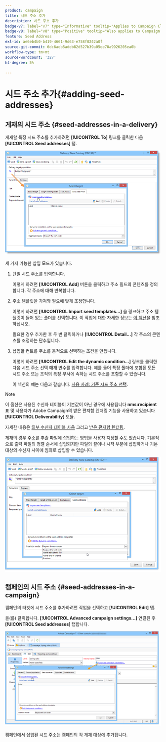 ```yaml
---
product: campaign
title: 시드 주소 추가
description: 시드 주소 추가
badge-v7: label="v7" type="Informative" tooltip="Applies to Campaign Classic v7"
badge-v8: label="v8" type="Positive" tooltip="Also applies to Campaign v8"
feature: Seed Address
exl-id: ae6eb4b0-b419-4661-9d63-e758f0242a0f
source-git-commit: 6dc6aeb5adeb82d527b39a05ee70a9926205ea0b
workflow-type: tm+mt
source-wordcount: '327'
ht-degree: 5%

---
```


# 시드 주소 추가{#adding-seed-addresses}



## 게재의 시드 주소 {#seed-addresses-in-a-delivery}

게재할 특정 시드 주소를 추가하려면 **[!UICONTROL To]** 링크를 클릭한 다음 **[!UICONTROL Seed addresses]** 탭.

![](assets/s_ncs_user_edit_del_addresses_tab.png)

세 가지 가능한 삽입 모드가 있습니다.

1. 단일 시드 주소를 입력합니다.

   이렇게 하려면 **[!UICONTROL Add]** 버튼을 클릭하고 주소 필드의 콘텐츠를 정의합니다. 각 주소에 대해 반복합니다.

1. 주소 템플릿을 가져와 필요에 맞게 조정합니다.

   이렇게 하려면 **[!UICONTROL Import seed templates...]** 을 링크하고 주소 템플릿이 들어 있는 폴더를 선택합니다. 이 작업에 대한 자세한 정보는 [이 섹션](creating-seed-addresses.md#creating-seed-address-templates)을 참조하십시오.

   필요한 경우 추가한 후 두 번 클릭하거나 **[!UICONTROL Detail...]** 각 주소의 콘텐츠를 조정하는 단추입니다.

1. 삽입할 컨트롤 주소를 동적으로 선택하는 조건을 만듭니다.

   이렇게 하려면 **[!UICONTROL Edit the dynamic condition...]** 링크를 클릭한 다음 시드 주소 선택 매개 변수를 입력합니다. 예를 들어 특정 폴더에 포함된 모든 시드 주소 또는 조직의 특정 부서에 속하는 시드 주소를 포함할 수 있습니다.

   이 섹션의 예는 다음과 같습니다. [사용 사례: 기준 시드 주소 선택](use-case--selecting-seed-addresses-on-criteria.md).

>[!NOTE]
>
>이 옵션은 사용된 수신자 테이블이 기본값이 아닌 경우에 사용됩니다 **nms:recipient** 표 및 사용자가 Adobe Campaign의 받은 편지함 렌더링 기능을 사용하고 있습니다 **[!UICONTROL Deliverability]** 모듈.
>
>자세한 내용은 [외부 수신자 테이블 사용](using-an-external-recipient-table.md) 그리고 [받은 편지함 렌더링](inbox-rendering.md).

게재의 경우 주소를 추출 파일에 삽입하는 방법을 사용자 지정할 수도 있습니다. 기본적으로 출력 파일의 정렬 순서에 삽입되지만 파일의 끝이나 시작 부분에 삽입하거나 기본 대상의 수신자 사이에 임의로 삽입할 수 있습니다.

![](assets/s_ncs_user_edit_del_addresses_sort.png)

## 캠페인의 시드 주소 {#seed-addresses-in-a-campaign}

캠페인의 타겟에 시드 주소를 추가하려면 작업을 선택하고 **[!UICONTROL Edit]** 탭.

을(를) 클릭합니다. **[!UICONTROL Advanced campaign settings...]** 연결된 후 **[!UICONTROL Seed addresses]** 탭합니다.

![](assets/s_ncs_user_edit_op_addresses_tab.png)

캠페인에서 삽입된 시드 주소는 캠페인의 각 게재 대상에 추가됩니다.
